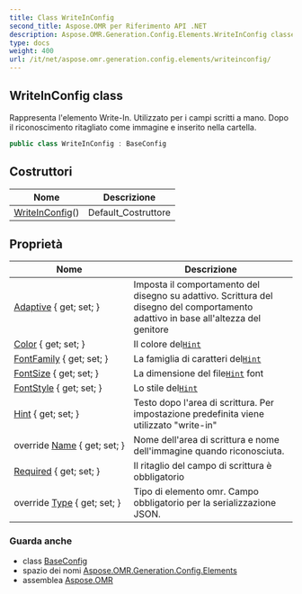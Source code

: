 ```yaml
---
title: Class WriteInConfig
second_title: Aspose.OMR per Riferimento API .NET
description: Aspose.OMR.Generation.Config.Elements.WriteInConfig classe. Rappresenta lelemento WriteIn. Utilizzato per i campi scritti a mano. Dopo il riconoscimento ritagliato come immagine e inserito nella cartella.
type: docs
weight: 400
url: /it/net/aspose.omr.generation.config.elements/writeinconfig/
---
```

## WriteInConfig class

Rappresenta l'elemento Write-In. Utilizzato per i campi scritti a mano. Dopo il riconoscimento ritagliato come immagine e inserito nella cartella.

```csharp
public class WriteInConfig : BaseConfig
```

## Costruttori

| Nome | Descrizione |
| --- | --- |
| [WriteInConfig](writeinconfig/)() | Default_Costruttore |

## Proprietà

| Nome | Descrizione |
| --- | --- |
| [Adaptive](../../aspose.omr.generation.config.elements/writeinconfig/adaptive/) { get; set; } | Imposta il comportamento del disegno su adattivo. Scrittura del disegno del comportamento adattivo in base all'altezza del genitore |
| [Color](../../aspose.omr.generation.config.elements/writeinconfig/color/) { get; set; } | Il colore del[`Hint`](./hint/) |
| [FontFamily](../../aspose.omr.generation.config.elements/writeinconfig/fontfamily/) { get; set; } | La famiglia di caratteri del[`Hint`](./hint/) |
| [FontSize](../../aspose.omr.generation.config.elements/writeinconfig/fontsize/) { get; set; } | La dimensione del file[`Hint`](./hint/) font |
| [FontStyle](../../aspose.omr.generation.config.elements/writeinconfig/fontstyle/) { get; set; } | Lo stile del[`Hint`](./hint/) |
| [Hint](../../aspose.omr.generation.config.elements/writeinconfig/hint/) { get; set; } | Testo dopo l'area di scrittura. Per impostazione predefinita viene utilizzato "write-in" |
| override [Name](../../aspose.omr.generation.config.elements/writeinconfig/name/) { get; set; } | Nome dell'area di scrittura e nome dell'immagine quando riconosciuta. |
| [Required](../../aspose.omr.generation.config.elements/writeinconfig/required/) { get; set; } | Il ritaglio del campo di scrittura è obbligatorio |
| override [Type](../../aspose.omr.generation.config.elements/writeinconfig/type/) { get; set; } | Tipo di elemento omr. Campo obbligatorio per la serializzazione JSON. |

### Guarda anche

* class [BaseConfig](../../aspose.omr.generation.config/baseconfig/)
* spazio dei nomi [Aspose.OMR.Generation.Config.Elements](../../aspose.omr.generation.config.elements/)
* assemblea [Aspose.OMR](../../)


